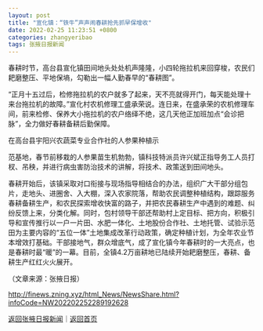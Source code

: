 ```yaml
---
layout: post
title: "宣化镇：“铁牛”声声闹春耕抢先抓早保增收"
date: 2022-02-25 11:23:51 +0800
categories: zhangyeribao
tags: 张掖日报新闻
---
```

<p>春耕时节，高台县宣化镇田间地头处处机声隆隆，小四轮拖拉机来回穿梭，农民们耙磨整压、平地保墒，勾勒出一幅人勤春早的“春耕图”。 </p>
 <p>“正月十五过后，检修拖拉机的农户就多了起来，天不亮就得开门，每天能处理十来台拖拉机的故障。”宣化村农机修理工盛承荣说。连日来，在盛承荣的农机修理车间，前来检修、保养大小拖拉机的农户络绎不绝，这几天他正加班加点“会诊把脉”，全力做好春耕备耕后勤保障。 </p>
 <p>在高台县宇阳兴农蔬菜专业合作社的人参果种植示</p>
 <p>范基地，春节前移栽的人参果苗生机勃勃，镇科技特派员许兴斌正指导务工人员打杈、吊秧，并进行病虫害防治技术的讲解，将技术、政策送到田间地头。 </p>
 <p>春耕开始后，该镇采取对口衔接与现场指导相结合的办法，组织广大干部分组包片，走地头、进圈舍、入大棚，深入农家院落，帮助农民调整种植结构，跟踪服务春耕备耕生产，和农民探索增收快富的路子，并把农民春耕生产中遇到的难题、纠纷反馈上来，分类化解。同时，包村领导干部还帮助村上定目标、把方向，积极引导和宣传推行以一户一片田、水肥一体化、土地股份合作社、土地托管、试验示范田为主要内容的“五位一体”土地集成改革行动政策，确定种植计划，为全年农业节本增效打基础。干部接地气，群众增底气，成了宣化镇今年春耕时的一大亮点，也是春耕时最“暖”的一幕。目前，全镇4.2万亩耕地已陆续开始耙磨整压，春耕、备耕生产红红火火展开。</p><p class="em_media">（文章来源：张掖日报）</p>

<http://finews.zning.xyz/html_News/NewsShare.html?infoCode=NW202202252289192628>

[返回张掖日报新闻](//finews.withounder.com/category/zhangyeribao.html)｜[返回首页](//finews.withounder.com/)